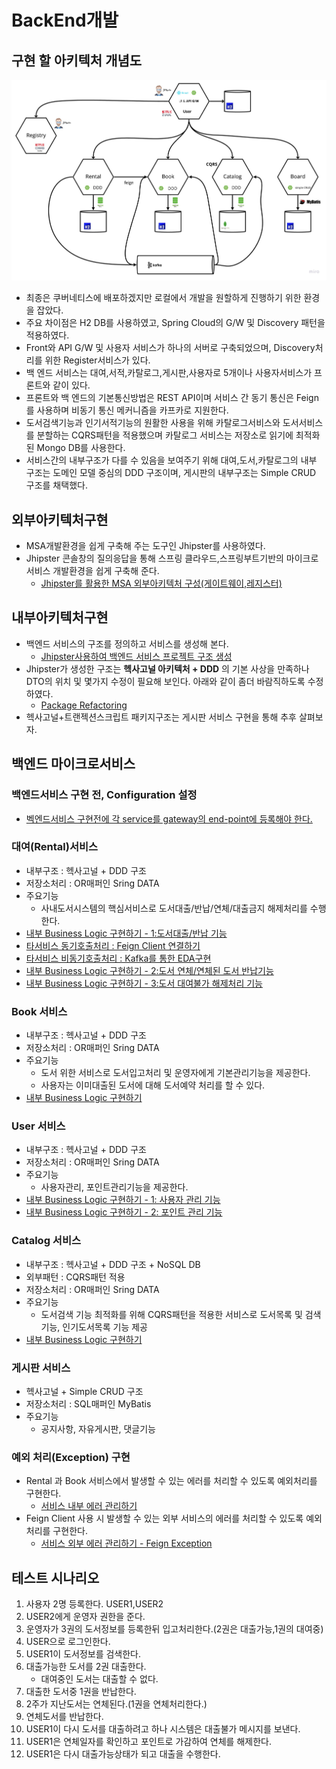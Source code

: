 # BackEnd개발

## 구현 할 아키텍처 개념도 
![image](https://github.com/CNAPS-MSA/CNAPS3/blob/master/img/dev.jpg)

- 최종은 쿠버네티스에 배포하겠지만 로컬에서 개발을 원할하게 진행하기 위한 환경을 잡았다.
- 주요 차이점은 H2 DB를 사용하였고, Spring Cloud의 G/W 및 Discovery 패턴을 적용하였다.
- Front와 API G/W 및 사용자 서비스가 하나의 서버로 구축되었으며, Discovery처리를 위한 Register서비스가 있다.
- 백 엔드 서비스는 대여,서적,카탈로그,게시판,사용자로 5개이나 사용자서비스가 프론트와 같이 있다.  
- 프론트와 백 엔드의 기본통신방법은 REST API이며 서비스 간 동기 통신은 Feign를 사용하며 비동기 통신 메커니즘을 카프카로 지원한다.
- 도서검색기능과 인기서적기능의 원활한 사용을 위해 카탈로그서비스와 도서서비스를 분할하는 CQRS패턴을 적용했으며 카탈로그 서비스는 저장소로 읽기에 최적화된 Mongo DB를 사용한다.
- 서비스간의 내부구조가 다를 수 있음을 보여주기 위해 대여,도서,카탈로그의 내부 구조는 도메인 모델 중심의 DDD 구조이며, 게시판의 내부구조는 Simple CRUD 구조를 채택했다.


## 외부아키텍처구현
- MSA개발환경을 쉽게 구축해 주는 도구인 Jhipster를 사용하였다.
- Jhipster 콘솔창의 질의응답을 통해 스프링 클라우드,스프링부트기반의 마이크로서비스 개발환경을 쉽게 구축해 준다.
  - [Jhipster를 활용한 MSA 외부아키텍처 구성(게이트웨이,레지스터)](/contents/jhipster_guide.md)

## 내부아키텍처구현
- 백엔드 서비스의 구조를 정의하고 서비스를 생성해 본다.
  - [Jhipster사용하여 백엔드 서비스 프로젝트 구조 생성](/contents/jhipster_guide2.md)
- Jhipster가 생성한 구조는 **헥사고널 아키텍처 + DDD** 의 기본 사상을 만족하나 DTO의 위치 및 몇가지 수정이 필요해 보인다. 아래와 같이 좀더 바람직하도록 수정하였다.
  - [Package Refactoring](/contents/jhipster_package_ref.md)
- 헥사고널+트랜젝션스크립트 패키지구조는  게시판 서비스 구현을 통해 추후 살펴보자.

## 백엔드 마이크로서비스 
### 백엔드서비스 구현 전, Configuration 설정
- [벡엔드서비스 구현전에 각 service를 gateway의 end-point에 등록해야 한다.](/contents/endpointadd.md)

### 대여(Rental)서비스 
- 내부구조 : 헥사고널 + DDD 구조
- 저장소처리 : OR매퍼인 Sring DATA 
- 주요기능
  - 사내도서시스템의 핵심서비스로 도서대출/반납/연체/대출금지 해제처리를 수행한다.
- [내부 Business Logic 구현하기 - 1:도서대출/반납 기능](/contents/jhipster_businesslogic.md)
- [타서비스 동기호출처리 : Feign Client 연결하기](/contents/jhipster_feign.md) 
- [타서비스 비동기호출처리 : Kafka를 통한 EDA구현](/contents/jhipster_kafka.md)
- [내부 Business Logic 구현하기 - 2:도서 연체/연체된 도서 반납기능](/contents/OverdueBook.md)
- [내부 Business Logic 구현하기 - 3:도서 대여불가 해제처리 기능](/contents/releaseOverdue.md)
  
### Book 서비스
- 내부구조 : 헥사고널 + DDD 구조
- 저장소처리 : OR매퍼인 Sring DATA 
- 주요기능
  - 도서 위한 서비스로 도서입고처리 및 운영자에게 기본관리기능을 제공한다. 
  - 사용자는 이미대출된 도서에 대해 도서예약 처리를 할 수 있다.
- [내부 Business Logic 구현하기](/contents/book_businesslogic.md)
 
### User 서비스
- 내부구조 : 헥사고널 + DDD 구조
- 저장소처리 : OR매퍼인 Sring DATA 
- 주요기능
  - 사용자관리, 포인트관리기능을 제공한다.
 - [내부 Business Logic 구현하기 - 1: 사용자 관리 기능 ](/contents/user_businesslogic.md)
 - [내부 Business Logic 구현하기 - 2: 포인트 관리 기능](/contents/user_point.md)

    
### Catalog 서비스
- 내부구조 : 헥사고널 + DDD 구조 + NoSQL DB
- 외부패턴 : CQRS패턴 적용
- 저장소처리 : OR매퍼인 Sring DATA 
- 주요기능
  - 도서검색 기능 최적화를 위해 CQRS패턴을 적용한 서비스로 도서목록 및 검색기능, 인기도서목록 기능 제공  
- [내부 Business Logic 구현하기](/contents/catalog_businesslogic.md)
   
### 게시판 서비스 
- 헥사고널 + Simple CRUD 구조 
- 저장소처리 : SQL매퍼인 MyBatis 
- 주요기능 
  - 공지사항, 자유게시판, 댓글기능

### 예외 처리(Exception) 구현
- Rental 과 Book 서비스에서 발생할 수 있는 에러를 처리할 수 있도록 예외처리를 구현한다.
  - [서비스 내부 에러 관리하기](/contents/service_exception.md)
- Feign Client 사용 시 발생할 수 있는 외부 서비스의 에러를 처리할 수 있도록 예외처리를 구현한다.
  - [서비스 외부 에러 관리하기 - Feign Exception](/contents/feign_exception.md)
  
## 테스트 시나리오
1. 사용자 2명 등록한다. USER1,USER2
2. USER2에게 운영자 권한을 준다.
3. 운영자가 3권의 도서정보를 등록한뒤 입고처리한다.(2권은 대출가능,1권의 대여중)
4. USER으로 로그인한다.
5. USER1이 도서정보를 검색한다. 
6. 대출가능한 도서를 2권 대출한다.
    - 대여중인 도서는 대출할 수 없다.
7. 대출한 도서중 1권을 반납한다.
8. 2주가 지난도서는 연체된다.(1권을 연체처리한다.)
9. 연체도서를 반납한다.
10. USER1이 다시 도서를 대출하려고 하나 시스템은 대출불가 메시지를 보낸다.
11. USER1은 연체일자를 확인하고 포인트로 가감하여 연체를 해제한다.
12. USER1은 다시 대출가능상태가 되고 대출을 수행한다.
  


  
